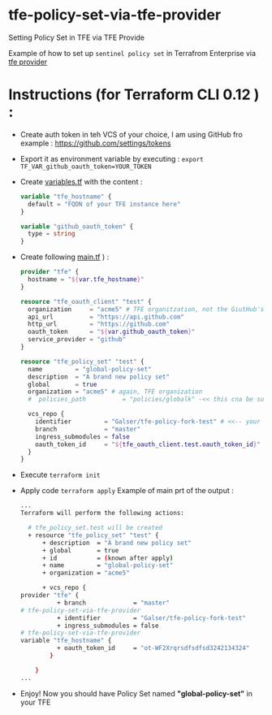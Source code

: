 # tfe-policy-set-via-tfe-provider
Setting Policy Set in TFE via TFE Provide

Example of how to set up `sentinel policy set` in Terrafrom Enterprise via [tfe provider]( https://www.terraform.io/docs/providers/tfe/index.html)

# Instructions (for Terraform CLI 0.12 ) : 

- Create auth token in teh VCS of your choice, I am using GitHub fro example : https://github.com/settings/tokens
- Export it as environment variable by executing :
  ```export TF_VAR_github_oauth_token=YOUR_TOKEN```
- Create [variables.tf](variables.tf) with the content :
  ```terraform
  variable "tfe_hostname" {
    default = "FQDN of your TFE instance here"
  }

  variable "github_oauth_token" {
    type = string
  }
  ```
- Create following [main.tf](main.tf) ) : 
  ```terraform
  provider "tfe" {
    hostname = "${var.tfe_hostname}"
  }

  resource "tfe_oauth_client" "test" {
    organization     = "acme5" # TFE organitzation, not the GiutHub's one
    api_url          = "https://api.github.com"
    http_url         = "https://github.com"
    oauth_token      = "${var.github_oauth_token}"
    service_provider = "github"
  }

  resource "tfe_policy_set" "test" {
    name         = "global-policy-set"
    description  = "A brand new policy set"
    global       = true
    organization = "acme5" # again, TFE organization
    #  policies_path          = "policies/globalk" -<< this cna be subpath in repo

    vcs_repo {
      identifier         = "Galser/tfe-policy-fork-test" # <<-- your Sentinel policy set repo
      branch             = "master"
      ingress_submodules = false
      oauth_token_id     = "${tfe_oauth_client.test.oauth_token_id}"
    }
  }
  ```
- Execute `terraform init` 
- Apply code `terraform apply`
  Example of main prt of the output :
  ```bash
  ...
  Terraform will perform the following actions:

    # tfe_policy_set.test will be created
    + resource "tfe_policy_set" "test" {
        + description  = "A brand new policy set"
        + global       = true
        + id           = (known after apply)
        + name         = "global-policy-set"
        + organization = "acme5"

        + vcs_repo {
  provider "tfe" {
            + branch             = "master"
  # tfe-policy-set-via-tfe-provider
            + identifier         = "Galser/tfe-policy-fork-test"
            + ingress_submodules = false
  # tfe-policy-set-via-tfe-provider
  variable "tfe_hostname" {
            + oauth_token_id     = "ot-WF2Xrqrsdfsdfsd3242134324"
          }

      }
  ...
  ```
 
- Enjoy! Now you should have Policy Set named **"global-policy-set"** in your TFE

